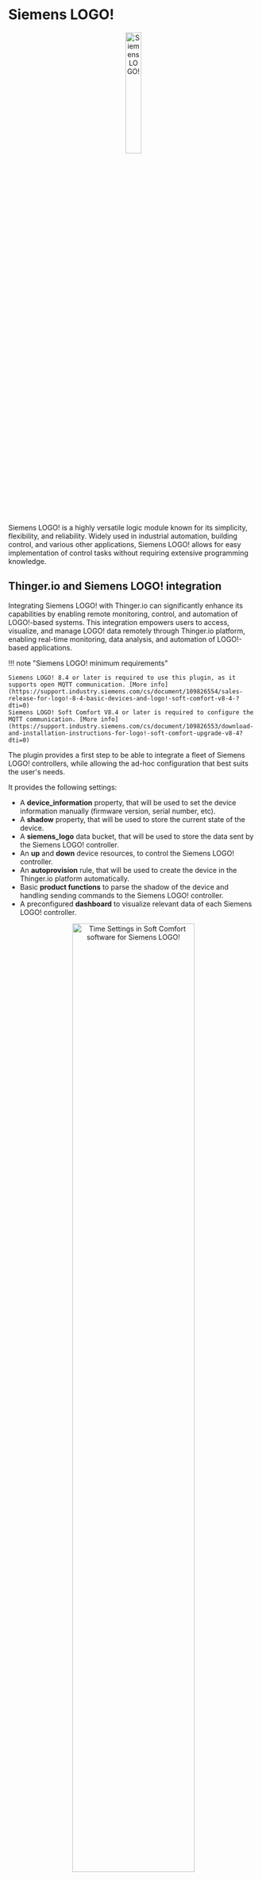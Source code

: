 
# Siemens LOGO!

<p align="center">
  <img width="250" src="/plugins/siemens-logo/assets/logo-plc.svg" onerror="this.src='https://marketplace.thinger.io/plugins/siemens-logo/assets/logo-plc.svg';this.onerror='';" alt="Siemens LOGO!" style="width: 25%" class="off-glb">
</p>

Siemens LOGO! is a highly versatile logic module known for its simplicity, flexibility, and reliability. Widely used in industrial automation, building control, and various other applications, Siemens LOGO! allows for easy implementation of control tasks without requiring extensive programming knowledge.

## Thinger.io and Siemens LOGO! integration

Integrating Siemens LOGO! with Thinger.io can significantly enhance its capabilities by enabling remote monitoring, control, and automation of LOGO!-based systems. This integration empowers users to access, visualize, and manage LOGO! data remotely through Thinger.io platform, enabling real-time monitoring, data analysis, and automation of LOGO!-based applications.

!!! note "Siemens LOGO! minimum requirements"

    Siemens LOGO! 8.4 or later is required to use this plugin, as it supports open MQTT communication. [More info](https://support.industry.siemens.com/cs/document/109826554/sales-release-for-logo!-8-4-basic-devices-and-logo!-soft-comfort-v8-4-?dti=0)
    Siemens LOGO! Soft Comfort V8.4 or later is required to configure the MQTT communication. [More info](https://support.industry.siemens.com/cs/document/109826553/download-and-installation-instructions-for-logo!-soft-comfort-upgrade-v8-4?dti=0)

The plugin provides a first step to be able to integrate a fleet of Siemens LOGO! controllers, while allowing the ad-hoc configuration that best suits the user's needs.

It provides the following settings:

- A **device_information** property, that will be used to set the device information manually (firmware version, serial number, etc).
- A **shadow** property, that will be used to store the current state of the device.
- A **siemens_logo** data bucket, that will be used to store the data sent by the Siemens LOGO! controller.
- An **up** and **down** device resources, to control the Siemens LOGO! controller.
- An **autoprovision** rule, that will be used to create the device in the Thinger.io platform automatically.
- Basic **product functions** to parse the shadow of the device and handling sending commands to the Siemens LOGO! controller.
- A preconfigured **dashboard** to visualize relevant data of each Siemens LOGO! controller. 

<p align="center">
  <img src="/plugins/siemens-logo/assets/12_product_profile_1.png" onerror="this.src='https://marketplace.thinger.io/plugins/siemens-logo/assets/12_product_profile_1.png';this.onerror='';" alt="Time Settings in Soft Comfort software for Siemens LOGO!" style="width: 70%">
  <img src="/plugins/siemens-logo/assets/13_product_profile_2.png" onerror="this.src='https://marketplace.thinger.io/plugins/siemens-logo/assets/13_product_profile_2.png';this.onerror='';" alt="Time Settings in Soft Comfort software for Siemens LOGO!" style="width: 70%">
</p>

## Get Started

After installing the Siemens LOGO! Plugin, it is time to configure the device to connect to Thinger.io platform. The following steps will guide you through the process:

#### Connect Siemens LOGO! to the Internet

Ensure that your Siemens LOGO! device is connected to the Internet, either through an Ethernet connection or a compatible IoT module.

#### Set the Device Time

Set the time and date on the Siemens LOGO! through the menu `Tools -> Transfer -> Set Time...`.

<p align="center">
  <img src="/plugins/siemens-logo/assets/1_time_settings.png" onerror="this.src='https://marketplace.thinger.io/plugins/siemens-logo/assets/1_time_settings.png';this.onerror='';" alt="Time Settings in Soft Comfort software for Siemens LOGO!" style="width: 80%">
</p>

#### Configure MQTT Communication

Configure the Siemens LOGO! device to communicate with Thinger.io platform using MQTT protocol. You will need to provide the MQTT broker address, port, username, and password. Go to the menu option `Tools -> Transfer -> Cloud settings -> Cloud connection settings` and configure the settings as shown below:

  1. In the new dialog that appears on screen, check the `Active Cloud Access`. Then, click on `Register object`.
  <p align="center">
    <img src="/plugins/siemens-logo/assets/3_cloud_settings_2.png" onerror="this.src='https://marketplace.thinger.io/plugins/siemens-logo/assets/3_cloud_settings_2.png';this.onerror='';" alt="Time Settings in Soft Comfort software for Siemens LOGO!" style="width: 80%">
  </p>

  2. Select the `Type of cloud` as `MQTT` and click on `Next`.
  <p align="center">
    <img src="/plugins/siemens-logo/assets/4_cloud_settings_3.png" onerror="this.src='https://marketplace.thinger.io/plugins/siemens-logo/assets/4_cloud_settings_3.png';this.onerror='';" alt="Time Settings in Soft Comfort software for Siemens LOGO!" style="width: 80%">
  </p>

  3. Now set the broker URL, port, device id, username, and device password.
    * Broker URL: domain name of the instance of Thinger.io. If you use the Community Console, the URL should be `backend.thinger.io`. If you use a private instance use your own URL.
    * Port: 8883 is recommended over 1883.
    * Device ID: Identifier that we will give to the device in the Thinger.io platform and which must be unique. The current autoprovision rule is to start with 'logo-', which can be followed by the serial number of the device for example.
    * Username: Username of the Thinger.io platform that will own the device resource in the system.
    * Device Password: Password of the device the Thinger.io platform will use to authenticate the device. It will be configured on the platform on autoprovision.
  <p align="center">
    <img src="/plugins/siemens-logo/assets/5_cloud_settings_4.png" onerror="this.src='https://marketplace.thinger.io/plugins/siemens-logo/assets/5_cloud_settings_4.png';this.onerror='';" alt="Time Settings in Soft Comfort software for Siemens LOGO!" style="width: 80%">
  </p>

  4. In this next step, we will select for `Authenticacion Type` the option `Unilateral TLS`. The certificate CA de broker uses can be download from this [link](https://letsencrypt.org/certificates/), specifically the pem certificate `ISRG Root X1`, valid until 2023-06-04.
  <p align="center">
    <img src="/plugins/siemens-logo/assets/6_certificate.png" onerror="this.src='https://marketplace.thinger.io/plugins/siemens-logo/assets/6_certificate.png';this.onerror='';" alt="Time Settings in Soft Comfort software for Siemens LOGO!" style="width: 80%">
    <img src="/plugins/siemens-logo/assets/7_cloud_settings_5.png" onerror="this.src='https://marketplace.thinger.io/plugins/siemens-logo/assets/7_cloud_settings_5.png';this.onerror='';" alt="Time Settings in Soft Comfort software for Siemens LOGO!" style="width: 80%">
  </p>

  5. In the next dialog screen we will configure the MQTT topics in which the Siemens LOGO! publishes and is subscribed.
    * Publish topic: topic where the LOGO! will send data to be read form the Thinger.io Cloud platform. We suggest the following structure: `logo/<id of the device>/tx`
    * Subscribe to topic: topic where the LOGO! will receive data sent by the Thinger.io Cloud platform. We suggest the following structure: `logo/<id of the device>/rx`
  <p align="center">
    <img src="/plugins/siemens-logo/assets/8_cloud_settings_6.png" onerror="this.src='https://marketplace.thinger.io/plugins/siemens-logo/assets/8_cloud_settings_6.png';this.onerror='';" alt="Time Settings in Soft Comfort software for Siemens LOGO!" style="width: 80%">
  </p>

  6. After a few seconds, the device will autoprovision itself on Thinger.io Platform. You can check the device status on the Thinger.io Console.
  <p align="center">
    <img src="/plugins/siemens-logo/assets/9_cloud_settings_7.png" onerror="this.src='https://marketplace.thinger.io/plugins/siemens-logo/assets/9_cloud_settings_7.png';this.onerror='';" alt="Time Settings in Soft Comfort software for Siemens LOGO!" style="width: 80%">
    <img src="/plugins/siemens-logo/assets/10_thinger_settings_1.png" onerror="this.src='https://marketplace.thinger.io/plugins/siemens-logo/assets/10_thinger_settings_1.png';this.onerror='';" alt="Time Settings in Soft Comfort software for Siemens LOGO!" style="width: 80%">
  </p>

### Configure Data Exchange

Configure the data registers in the Siemens LOGO! device that you want to exchange with Thinger.io platform.

  * In the following image, the two registers will be sent to the publish topic (`logo/<id of the device>/tx`) configured in the previous step, when their value changes.
  * To send data from the platform to the controller, the register must be set with `write permissions`. In this case the register M1.

<p align="center">
  <img src="/plugins/siemens-logo/assets/11_cloud_settings_8.png" onerror="this.src='https://marketplace.thinger.io/plugins/siemens-logo/assets/11_cloud_settings_8.png';this.onerror='';" alt="Time Settings in Soft Comfort software for Siemens LOGO!" style="width: 80%">
</p>

By following all these steps the plugin will be fully configured, and it is time to begin the configuration of the Product for your own project requirements.

### Remote Configuration

In order to configure the Siemens LOGO! remotely, a Thinger.io [Linux Client](https://docs.thinger.io/linux) is required to be installed in the same LAN as the device. By leveraging the [proxies features](https://docs.thinger.io/business-features/proxies),
it is possible to open a remote tunnel from the Siemens Soft Comfort software to the Siemens LOGO! through the Thinger.io platform.

If there are any questions regarding this configuration, we'd be happy to help you. Please reach out to us through the [Thinger.io Community](https://community.thinger.io/) or the [Thinger.io Support](https://thinger.io/support/).

## Additional Resources

There are several resources available with both the Siemens LOGO! and Thinger.io Platform that can help you get started with your project:

* [Siemens LOGO! System Manual](https://support.industry.siemens.com/cs/document/109826499/logo!?dti=0)
* [Siemens LOGO! Support Forum](https://support.industry.siemens.com/forum/es/en/conf/65/)
* [Thinger.io Products Documentation](https://docs.thinger.io/business-features/products)

## License

No affiliation with Siemens is implied or intended by this plugin.

<a href="http://opensource.org/">
  <img style="float: right;" width="100px" height="137px" src="/assets/OSI_Standard_Logo_0.svg">
</a>

The plugin is licensed under the [MIT License](http://opensource.org/licenses/MIT):

Copyright &copy; [Thinger.io](http://thinger.io)

Permission is hereby granted, free of charge, to any person obtaining a copy of this software and associated documentation files (the "Software"), to deal in the Software without restriction, including without limitation the rights to use, copy, modify, merge, publish, distribute, sublicense, and/or sell copies of the Software, and to permit persons to whom the Software is furnished to do so, subject to the following conditions:

The above copyright notice and this permission notice shall be included in all copies or substantial portions of the Software.

THE SOFTWARE IS PROVIDED "AS IS", WITHOUT WARRANTY OF ANY KIND, EXPRESS OR IMPLIED, INCLUDING BUT NOT LIMITED TO THE WARRANTIES OF MERCHANTABILITY, FITNESS FOR A PARTICULAR PURPOSE AND NONINFRINGEMENT. IN NO EVENT SHALL THE AUTHORS OR COPYRIGHT HOLDERS BE LIABLE FOR ANY CLAIM, DAMAGES OR OTHER LIABILITY, WHETHER IN AN ACTION OF CONTRACT, TORT OR OTHERWISE, ARISING FROM, OUT OF OR IN CONNECTION WITH THE SOFTWARE OR THE USE OR OTHER DEALINGS IN THE SOFTWARE.

